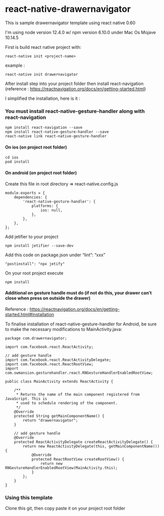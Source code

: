 # react-native-drawernavigator
This is sample drawernavigator template using react native 0.60

I'm using node version 12.4.0 w/ npm version 6.10.0 under Mac Os Mojave 10.14.5

First is build react native project with: 

    react-native init <project-name>

example : 

    react-native init drawernavigator


After install step into your project folder then install react-navigation (reference : https://reactnavigation.org/docs/en/getting-started.html)

I simplified the installation, here is it : 

### You must install react-native-gesture-handler along with react-navigation

    npm install react-navigation --save 
    npm install react-native-gesture-handler --save
    react-native link react-native-gesture-handler

#### On ios (on project root folder)

    cd ios
    pod install


#### On android (on project root folder)

Create this file in root directory => react-native.config.js

    module.exports = { 
        dependencies: { 
            'react-native-gesture-handler': { 
                platforms: { 
                    ios: null, 
                }, 
            }, 
        }, 
    };


Add jetifier to your project

    npm install jetifier --save-dev

Add this code on package.json under “lint”: “xxx”

    "postinstall": "npx jetify"

On your root project execute

    npm install

#### Additional on gesture handle must do (if not do this, your drawer can’t close when press on outside the drawer)
Reference : https://reactnavigation.org/docs/en/getting-started.html#installation

To finalise installation of react-native-gesture-handler for Android, be sure to make the necessary modifications to MainActivity.java:


    package com.drawernavigator;

    import com.facebook.react.ReactActivity;

    // add gesture handle
    import com.facebook.react.ReactActivityDelegate;
    import com.facebook.react.ReactRootView;
    import com.swmansion.gesturehandler.react.RNGestureHandlerEnabledRootView;

    public class MainActivity extends ReactActivity {

        /**
         * Returns the name of the main component registered from JavaScript. This is
         * used to schedule rendering of the component.
         */
        @Override
        protected String getMainComponentName() {
            return "drawernavigator";
        }

        // add gesture handle
        @Override
        protected ReactActivityDelegate createReactActivityDelegate() {
            return new ReactActivityDelegate(this, getMainComponentName()) {
                @Override
                protected ReactRootView createRootView() {
                    return new RNGestureHandlerEnabledRootView(MainActivity.this);
                }
            };
        }
    }


### Using this template

Clone this git, then copy paste it on your project root folder
